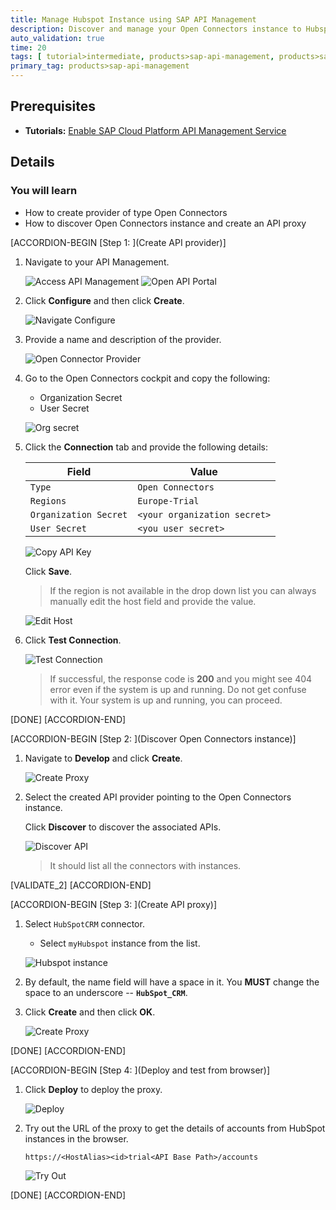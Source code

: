 ```yaml
---
title: Manage Hubspot Instance using SAP API Management
description: Discover and manage your Open Connectors instance to Hubspot in SAP API Management.
auto_validation: true
time: 20
tags: [ tutorial>intermediate, products>sap-api-management, products>sap-cloud-platform]
primary_tag: products>sap-api-management
---
```


## Prerequisites
- **Tutorials:** [Enable SAP Cloud Platform API Management Service](https://developers.sap.com/tutorials/hcp-apim-enable-service.html)

## Details
### You will learn
  - How to create provider of type Open Connectors
  - How to discover Open Connectors instance and create an API proxy

[ACCORDION-BEGIN [Step 1: ](Create API provider)]

1. Navigate to your API Management.

    ![Access API Management](01-open-API-Portal.png)
    ![Open API Portal](09-access-APIM_API_Portal_URL.png)

2. Click **Configure** and then click **Create**.

    ![Navigate Configure](02-Navigate-configure.png)

3. Provide a name and description of the provider.

    ![Open Connector Provider](03-open-Connector-Provider.png)

4. Go to the Open Connectors cockpit and copy the following:

    - Organization Secret
    - User Secret  

    ![Org secret](04-OrgSecret.png)

5. Click the **Connection** tab and provide the following details:

    **Field** | **Value**
    ---- | ----
    `Type` |`Open Connectors`
    `Regions` |`Europe-Trial`
    `Organization Secret` |`<your organization secret>`
    `User Secret` | `<you user secret>`

    ![Copy API Key](05-Connection.png)

    Click **Save**.

    >If the region is not available in the drop down list you can always manually edit the host field and provide the value.

    ![Edit Host](05_Edit_host.png)

6. Click **Test Connection**.

    ![Test Connection](06-test-connection.png)

    >If successful, the response code is **200** and you might see 404 error even if the system is up and running. Do not get confuse with it. Your system is up and running, you can proceed.

[DONE]
[ACCORDION-END]

[ACCORDION-BEGIN [Step 2: ](Discover Open Connectors instance)]
1. Navigate to **Develop** and click **Create**.

    ![Create Proxy](07-create-proxy.png)

2. Select the created API provider pointing to the Open Connectors instance.

    Click **Discover** to discover the associated APIs.

    ![Discover API](08-Discover.png)

    >It should list all the connectors with instances.

[VALIDATE_2]
[ACCORDION-END]

[ACCORDION-BEGIN [Step 3: ](Create API proxy)]

1. Select `HubSpotCRM` connector.

    - Select `myHubspot` instance from the list.

    ![Hubspot instance](09-hubspot-instance.png)

2. By default, the name field will have a space in it. You **MUST** change the space to an underscore -- **`HubSpot_CRM`**.

3. Click **Create** and then click **OK**.

    ![Create Proxy](10-create-proxy.png)

[DONE]
[ACCORDION-END]

[ACCORDION-BEGIN [Step 4: ](Deploy and test from browser)]

1. Click **Deploy** to deploy the proxy.

    ![Deploy](11-deploy.png)

2. Try out the URL of the proxy to get the details of accounts from HubSpot instances in the browser.

    `https://<HostAlias><id>trial<API Base Path>/accounts`

    ![Try Out](12-Try-out.png)

[DONE]
[ACCORDION-END]
